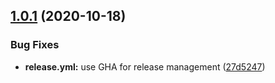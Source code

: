 ## [1.0.1](https://github.com/citellusorg/gh-action-citellus/compare/1.0.0...1.0.1) (2020-10-18)

### Bug Fixes

- **release.yml:** use GHA for release management ([27d5247](https://github.com/citellusorg/gh-action-citellus/commit/27d52478b3fe55f0b69d291135a15ce96a7266e5))
